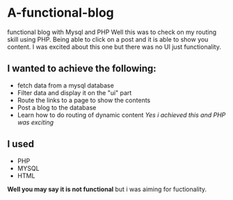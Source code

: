 # A-functional-blog

 functional blog with Mysql and PHP
 Well this was to check on my routing skill using PHP. Being able to click on a post and it is able to show you content.
 I was excited about this one but there was no UI just functionality.
 ## I wanted to achieve the following:
 - fetch data from a mysql database
 - Filter data and display it on the "ui" part
 - Route the links to a page to show the contents
 - Post a blog to the database
 - Learn how to do routing of dynamic content
 *Yes i achieved this and PHP was exciting*
 
 ## I used
 - PHP
 - MYSQL
 - HTML
 
 **Well you may say it is not functional** but i was aiming for fuctionality.
 

 

 
